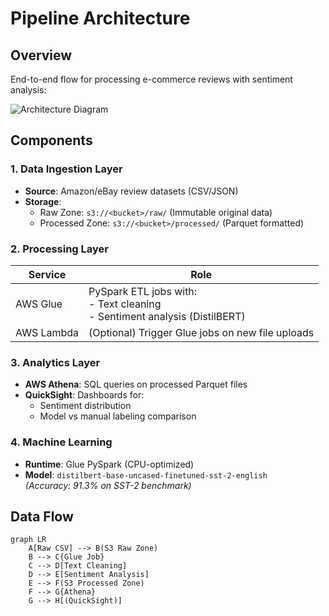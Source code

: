 # Pipeline Architecture

## Overview
End-to-end flow for processing e-commerce reviews with sentiment analysis:

![Architecture Diagram](./assets/architecture_diagram.png)

## Components

### 1. Data Ingestion Layer
- **Source**: Amazon/eBay review datasets (CSV/JSON)
- **Storage**: 
  - Raw Zone: `s3://<bucket>/raw/` (Immutable original data)
  - Processed Zone: `s3://<bucket>/processed/` (Parquet formatted)

### 2. Processing Layer
| Service | Role |
|---------|------|
| AWS Glue | PySpark ETL jobs with: <br>- Text cleaning <br>- Sentiment analysis (DistilBERT) |
| AWS Lambda | (Optional) Trigger Glue jobs on new file uploads |

### 3. Analytics Layer
- **AWS Athena**: SQL queries on processed Parquet files
- **QuickSight**: Dashboards for:<br>
  - Sentiment distribution<br>
  - Model vs manual labeling comparison

### 4. Machine Learning
- **Runtime**: Glue PySpark (CPU-optimized)
- **Model**: `distilbert-base-uncased-finetuned-sst-2-english`<br>
  _(Accuracy: 91.3% on SST-2 benchmark)_

## Data Flow
```mermaid
graph LR
    A[Raw CSV] --> B(S3 Raw Zone)
    B --> C{Glue Job}
    C --> D[Text Cleaning]
    D --> E[Sentiment Analysis]
    E --> F(S3 Processed Zone)
    F --> G{Athena}
    G --> H[(QuickSight)]